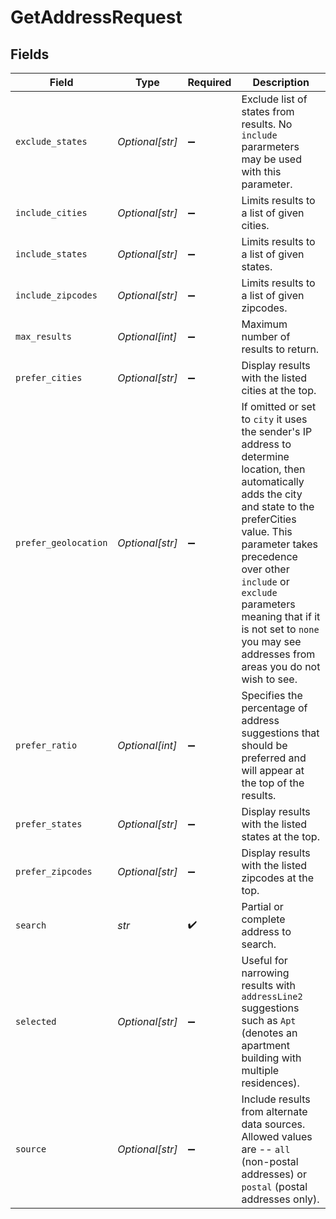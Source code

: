 # GetAddressRequest


## Fields

| Field                                                                                                                                                                                                                                                                                                                                  | Type                                                                                                                                                                                                                                                                                                                                   | Required                                                                                                                                                                                                                                                                                                                               | Description                                                                                                                                                                                                                                                                                                                            |
| -------------------------------------------------------------------------------------------------------------------------------------------------------------------------------------------------------------------------------------------------------------------------------------------------------------------------------------- | -------------------------------------------------------------------------------------------------------------------------------------------------------------------------------------------------------------------------------------------------------------------------------------------------------------------------------------- | -------------------------------------------------------------------------------------------------------------------------------------------------------------------------------------------------------------------------------------------------------------------------------------------------------------------------------------- | -------------------------------------------------------------------------------------------------------------------------------------------------------------------------------------------------------------------------------------------------------------------------------------------------------------------------------------- |
| `exclude_states`                                                                                                                                                                                                                                                                                                                       | *Optional[str]*                                                                                                                                                                                                                                                                                                                        | :heavy_minus_sign:                                                                                                                                                                                                                                                                                                                     | Exclude list of states from results. No `include` pararmeters may be used with this parameter.                                                                                                                                                                                                                                         |
| `include_cities`                                                                                                                                                                                                                                                                                                                       | *Optional[str]*                                                                                                                                                                                                                                                                                                                        | :heavy_minus_sign:                                                                                                                                                                                                                                                                                                                     | Limits results to a list of given cities.                                                                                                                                                                                                                                                                                              |
| `include_states`                                                                                                                                                                                                                                                                                                                       | *Optional[str]*                                                                                                                                                                                                                                                                                                                        | :heavy_minus_sign:                                                                                                                                                                                                                                                                                                                     | Limits results to a list of given states.                                                                                                                                                                                                                                                                                              |
| `include_zipcodes`                                                                                                                                                                                                                                                                                                                     | *Optional[str]*                                                                                                                                                                                                                                                                                                                        | :heavy_minus_sign:                                                                                                                                                                                                                                                                                                                     | Limits results to a list of given zipcodes.                                                                                                                                                                                                                                                                                            |
| `max_results`                                                                                                                                                                                                                                                                                                                          | *Optional[int]*                                                                                                                                                                                                                                                                                                                        | :heavy_minus_sign:                                                                                                                                                                                                                                                                                                                     | Maximum number of results to return.                                                                                                                                                                                                                                                                                                   |
| `prefer_cities`                                                                                                                                                                                                                                                                                                                        | *Optional[str]*                                                                                                                                                                                                                                                                                                                        | :heavy_minus_sign:                                                                                                                                                                                                                                                                                                                     | Display results with the listed cities at the top.                                                                                                                                                                                                                                                                                     |
| `prefer_geolocation`                                                                                                                                                                                                                                                                                                                   | *Optional[str]*                                                                                                                                                                                                                                                                                                                        | :heavy_minus_sign:                                                                                                                                                                                                                                                                                                                     | If omitted or set to `city` it uses the sender's IP address to determine location, then automatically adds the city and state to the preferCities value. This parameter takes precedence over other `include` or `exclude` parameters meaning that if it is not set to `none` you may see addresses from areas you do not wish to see. |
| `prefer_ratio`                                                                                                                                                                                                                                                                                                                         | *Optional[int]*                                                                                                                                                                                                                                                                                                                        | :heavy_minus_sign:                                                                                                                                                                                                                                                                                                                     | Specifies the percentage of address suggestions that should be preferred and will appear at the top of the results.                                                                                                                                                                                                                    |
| `prefer_states`                                                                                                                                                                                                                                                                                                                        | *Optional[str]*                                                                                                                                                                                                                                                                                                                        | :heavy_minus_sign:                                                                                                                                                                                                                                                                                                                     | Display results with the listed states at the top.                                                                                                                                                                                                                                                                                     |
| `prefer_zipcodes`                                                                                                                                                                                                                                                                                                                      | *Optional[str]*                                                                                                                                                                                                                                                                                                                        | :heavy_minus_sign:                                                                                                                                                                                                                                                                                                                     | Display results with the listed zipcodes at the top.                                                                                                                                                                                                                                                                                   |
| `search`                                                                                                                                                                                                                                                                                                                               | *str*                                                                                                                                                                                                                                                                                                                                  | :heavy_check_mark:                                                                                                                                                                                                                                                                                                                     | Partial or complete address to search.                                                                                                                                                                                                                                                                                                 |
| `selected`                                                                                                                                                                                                                                                                                                                             | *Optional[str]*                                                                                                                                                                                                                                                                                                                        | :heavy_minus_sign:                                                                                                                                                                                                                                                                                                                     | Useful for narrowing results with `addressLine2` suggestions such as `Apt` (denotes an apartment building with multiple residences).                                                                                                                                                                                                   |
| `source`                                                                                                                                                                                                                                                                                                                               | *Optional[str]*                                                                                                                                                                                                                                                                                                                        | :heavy_minus_sign:                                                                                                                                                                                                                                                                                                                     | Include results from alternate data sources. Allowed values are -- `all` (non-postal addresses) or `postal` (postal addresses only).                                                                                                                                                                                                   |